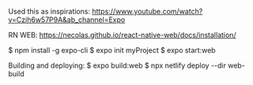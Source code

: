 Used this as inspirations: https://www.youtube.com/watch?v=Czih6w57P9A&ab_channel=Expo

RN WEB: https://necolas.github.io/react-native-web/docs/installation/

$ npm install -g expo-cli
$ expo init myProject
$ expo start:web

Building and deploying:
$ expo build:web
$ npx netlify deploy --dir web-build

